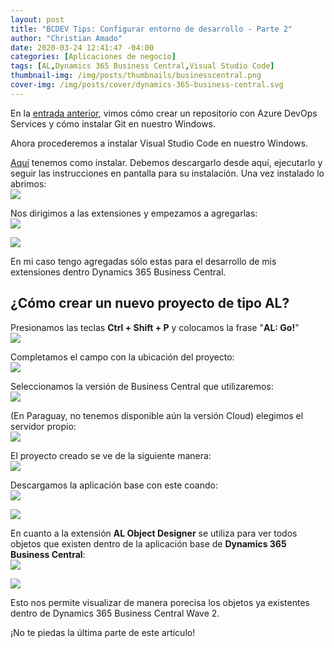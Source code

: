 ```yaml
---
layout: post
title: "BCDEV Tips: Configurar entorno de desarrollo - Parte 2"
author: "Christian Amado"
date: 2020-03-24 12:41:47 -04:00
categories: [Aplicaciones de negocio]
tags: [AL,Dynamics 365 Business Central,Visual Studio Code]
thumbnail-img: /img/posts/thumbnails/businesscentral.png
cover-img: /img/posts/cover/dynamics-365-business-central.svg
---
```


En la [entrada anterior](/2020/03/bcdev-tips-configurar-entorno-de-desarrollo-parte-1/), vimos cómo crear un repositorio con Azure DevOps Services y cómo instalar Git en nuestro Windows.  

Ahora procederemos a instalar Visual Studio Code en nuestro Windows.  

<!--more-->

[Aquí](/2018/12/business-central-entorno-de-desarrollo-con-visual-studio-code/) tenemos como instalar. Debemos descargarlo desde aquí, ejecutarlo y seguir las instrucciones en pantalla para su instalación. Una vez instalado lo abrimos:  
![](/img/posts/migrated/2020/03/1-6.png)  

Nos dirigimos a las extensiones y empezamos a agregarlas:  
![](/img/posts/migrated/2020/03/2-6.png)  

![](/img/posts/migrated/2020/03/3-5.png)  

En mi caso tengo agregadas sólo estas para el desarrollo de mis extensiones dentro Dynamics 365 Business Central.

## ¿Cómo crear un nuevo proyecto de tipo AL?
Presionamos las teclas **Ctrl + Shift + P** y colocamos la frase "**AL: Go!**"  
![](/img/posts/migrated/2020/03/4-5.png)  

Completamos el campo con la ubicación del proyecto:  
![](/img/posts/migrated/2020/03/5-4.png)  

Seleccionamos la versión de Business Central que utilizaremos:  
![](/img/posts/migrated/2020/03/6-4.png)  

(En Paraguay, no tenemos disponible aún la versión Cloud) elegimos el servidor propio:  
![](/img/posts/migrated/2020/03/7-3.png)  

El proyecto creado se ve de la siguiente manera:  
![](/img/posts/migrated/2020/03/8-2.png)  

Descargamos la aplicación base con este coando:  
![](/img/posts/migrated/2020/03/9-2.png)  

![](/img/posts/migrated/2020/03/10-2.png)  

En cuanto a la extensión **AL Object Designer** se utiliza para ver todos objetos que existen dentro de la aplicación base de **Dynamics 365 Business Central**:  
![](/img/posts/migrated/2020/03/11-1.png)  

![](/img/posts/migrated/2020/03/12-1.png)  

Esto nos permite visualizar de manera porecisa los objetos ya existentes dentro de Dynamics 365 Business Central Wave 2.  

¡No te piedas la última parte de este artículo!
